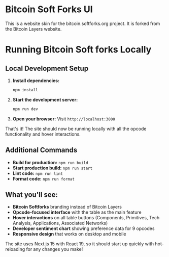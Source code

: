 # Bitcoin Soft Forks UI

This is a website skin for the bitcoin.softforks.org project. It is forked from the Bitcoin Layers website. 

# Running Bitcoin Soft forks Locally

## Local Development Setup

1. **Install dependencies:**
   ```bash
   npm install
   ```

2. **Start the development server:**
   ```bash
   npm run dev
   ```

3. **Open your browser:**
   Visit `http://localhost:3000`

That's it! The site should now be running locally with all the opcode functionality and hover interactions.

## Additional Commands

- **Build for production:** `npm run build`
- **Start production build:** `npm run start` 
- **Lint code:** `npm run lint`
- **Format code:** `npm run format`

## What you'll see:

- **Bitcoin Softforks** branding instead of Bitcoin Layers
- **Opcode-focused interface** with the table as the main feature
- **Hover interactions** on all table buttons (Components, Primitives, Tech Analysis, Applications, Associated Networks)
- **Developer sentiment chart** showing preference data for 9 opcodes
- **Responsive design** that works on desktop and mobile

The site uses Next.js 15 with React 19, so it should start up quickly with hot-reloading for any changes you make!
